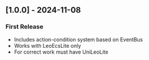 ## [1.0.0] - 2024-11-08
### First Release
- Includes action-condition system based on EventBus
- Works with LeoEcsLite only
- For correct work must have UniLeoLite